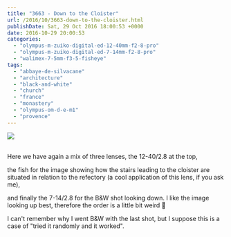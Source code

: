 ```yaml
---
title: "3663 - Down to the Cloister"
url: /2016/10/3663-down-to-the-cloister.html
publishDate: Sat, 29 Oct 2016 18:00:53 +0000
date: 2016-10-29 20:00:53
categories: 
  - "olympus-m-zuiko-digital-ed-12-40mm-f2-8-pro"
  - "olympus-m-zuiko-digital-ed-7-14mm-f2-8-pro"
  - "walimex-7-5mm-f3-5-fisheye"
tags: 
  - "abbaye-de-silvacane"
  - "architecture"
  - "black-and-white"
  - "church"
  - "france"
  - "monastery"
  - "olympus-om-d-e-m1"
  - "provence"
---
```

<div class="container">
<div class="center"><a target="_blank" href="https://d25zfm9zpd7gm5.cloudfront.net/1200x1200/2016/20160620_111948_lr.jpg"><img class="webfeedsFeaturedVisual" src="https://d25zfm9zpd7gm5.cloudfront.net/0600x0600/2016/20160620_111948_lr.jpg" /></a></div>
</div>
<br />

Here we have again a mix of three lenses, the 12-40/2.8 at the top,

<a target="_blank" href="https://d25zfm9zpd7gm5.cloudfront.net/1200x1200/2016/20160620_113333_lr.jpg"><img style="margin: 0pt 0px 0pt 10px; float: right;" src="https://d25zfm9zpd7gm5.cloudfront.net/0150x0150/2016/20160620_113333_lr.jpg" alt="" border="0" /></a> the fish for the image showing how the stairs leading to the cloister are situated in relation to the refectory (a cool application of this lens, if you ask me),

<a target="_blank" href="https://d25zfm9zpd7gm5.cloudfront.net/1200x1200/2016/20160620_110042_lr.jpg"><img style="margin: 0pt 10px 0pt 0px; float: left;" src="https://d25zfm9zpd7gm5.cloudfront.net/0150x0150/2016/20160620_110042_lr.jpg" alt="" border="0" /></a> and finally the 7-14/2.8 for the B&amp;W shot looking down. I like the image looking up best, therefore the order is a little bit weird 🙂

I can't remember why I went B&amp;W with the last shot, but I suppose this is a case of "tried it randomly and it worked".
